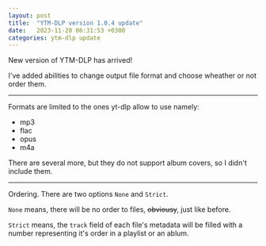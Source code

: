 ```yaml
---
layout: post
title:  "YTM-DLP version 1.0.4 update"
date:   2023-11-20 06:31:53 +0300
categories: ytm-dlp update
---
```


New version of YTM-DLP has arrived!

I've added abilities to change output file format and choose wheather or not order them.

---

Formats are limited to the ones yt-dlp allow to use namely:
- mp3
- flac
- opus
- m4a 

There are several more, but they do not support album covers, so I didn't include them.

---

Ordering. There are two options ```None``` and ```Strict```.

```None``` means, there will be no order to files, <strike>obviousy</strike>, just like before.

```Strict``` means, the ```track``` field of each file's metadata will be filled with a number representing it's order in a playlist or an ablum.
